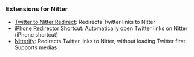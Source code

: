 ### Extensions for Nitter

- [Twitter to Nitter Redirect](https://addons.mozilla.org/en-US/firefox/addon/twitter-to-nitter-redirect/): Redirects Twitter links to Nitter
- [iPhone Redirector Shortcut](https://www.icloud.com/shortcuts/3e90ac68c77b45eb82cb18dab519ff76): Automatically open Twitter links on Nitter (iPhone shortcut)
- [Nitterify](https://addons.mozilla.org/fr/firefox/addon/nitterify/): Redirects Twitter links to Nitter, without loading Twitter first. Supports medias